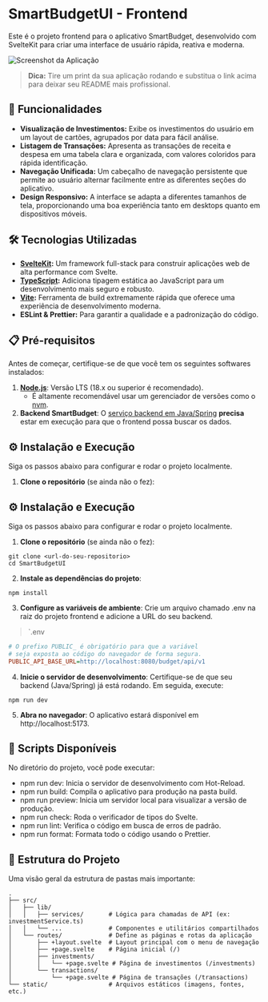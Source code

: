 # SmartBudgetUI - Frontend

Este é o projeto frontend para o aplicativo SmartBudget, desenvolvido com SvelteKit para criar uma interface de usuário rápida, reativa e moderna.

![Screenshot da Aplicação](https://via.placeholder.com/800x450.png?text=Adicione+um+screenshot+da+sua+aplicação+aqui)
> **Dica:** Tire um print da sua aplicação rodando e substitua o link acima para deixar seu README mais profissional.

## 🚀 Funcionalidades

-   **Visualização de Investimentos:** Exibe os investimentos do usuário em um layout de cartões, agrupados por data para fácil análise.
-   **Listagem de Transações:** Apresenta as transações de receita e despesa em uma tabela clara e organizada, com valores coloridos para rápida identificação.
-   **Navegação Unificada:** Um cabeçalho de navegação persistente que permite ao usuário alternar facilmente entre as diferentes seções do aplicativo.
-   **Design Responsivo:** A interface se adapta a diferentes tamanhos de tela, proporcionando uma boa experiência tanto em desktops quanto em dispositivos móveis.

## 🛠️ Tecnologias Utilizadas

-   **[SvelteKit](https://kit.svelte.dev/):** Um framework full-stack para construir aplicações web de alta performance com Svelte.
-   **[TypeScript](https://www.typescriptlang.org/):** Adiciona tipagem estática ao JavaScript para um desenvolvimento mais seguro e robusto.
-   **[Vite](https://vitejs.dev/):** Ferramenta de build extremamente rápida que oferece uma experiência de desenvolvimento moderna.
-   **ESLint & Prettier:** Para garantir a qualidade e a padronização do código.

## 📋 Pré-requisitos

Antes de começar, certifique-se de que você tem os seguintes softwares instalados:

1.  **[Node.js](https://nodejs.org/)**: Versão LTS (18.x ou superior é recomendado).
    -   É altamente recomendável usar um gerenciador de versões como o [nvm](https://github.com/nvm-sh/nvm).
2.  **Backend SmartBudget**: O [serviço backend em Java/Spring](link-para-o-repositorio-do-backend) **precisa** estar em execução para que o frontend possa buscar os dados.

## ⚙️ Instalação e Execução

Siga os passos abaixo para configurar e rodar o projeto localmente.

1.  **Clone o repositório** (se ainda não o fez):
    

## ⚙️ Instalação e Execução

Siga os passos abaixo para configurar e rodar o projeto localmente.

1.  **Clone o repositório** (se ainda não o fez):
```Shell Script 
git clone <url-do-seu-repositorio>
cd SmartBudgetUI
```
    
2.  **Instale as dependências do projeto**:
```Shell Script 
npm install
```

3.  **Configure as variáveis de ambiente**: Crie um arquivo chamado .env na raiz do projeto frontend e adicione a URL do seu backend.
>`.env
```Ini
# O prefixo PUBLIC_ é obrigatório para que a variável
# seja exposta ao código do navegador de forma segura.
PUBLIC_API_BASE_URL=http://localhost:8080/budget/api/v1
```

4.  **Inicie o servidor de desenvolvimento**: Certifique-se de que seu backend (Java/Spring) já está rodando. Em seguida, execute:
```Shell Script 
npm run dev
```

5.  **Abra no navegador**: O aplicativo estará disponível em http://localhost:5173.

## 📜 Scripts Disponíveis
No diretório do projeto, você pode executar:
* npm run dev: Inicia o servidor de desenvolvimento com Hot-Reload.
* npm run build: Compila o aplicativo para produção na pasta build.
* npm run preview: Inicia um servidor local para visualizar a versão de produção.
* npm run check: Roda o verificador de tipos do Svelte.
* npm run lint: Verifica o código em busca de erros de padrão.
* npm run format: Formata todo o código usando o Prettier.

## 📂 Estrutura do Projeto
Uma visão geral da estrutura de pastas mais importante:
```
.
├── src/
│   ├── lib/
│   │   ├── services/       # Lógica para chamadas de API (ex: investmentService.ts)
│   │   └── ...             # Componentes e utilitários compartilhados
│   └── routes/             # Define as páginas e rotas da aplicação
│       ├── +layout.svelte  # Layout principal com o menu de navegação
│       ├── +page.svelte    # Página inicial (/)
│       ├── investments/
│       │   └── +page.svelte # Página de investimentos (/investments)
│       └── transactions/
│           └── +page.svelte # Página de transações (/transactions)
└── static/                 # Arquivos estáticos (imagens, fontes, etc.)
```
